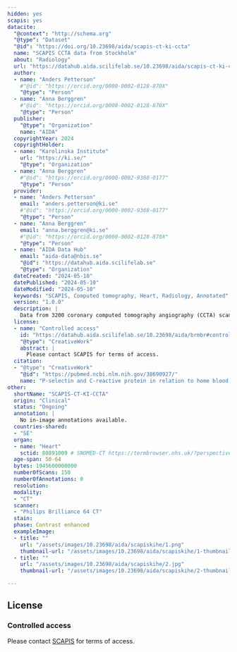 ```yaml
---
hidden: yes
scapis: yes
datacite:
  "@context": "http://schema.org"
  "@type": "Dataset"
  "@id": "https://doi.org/10.23698/aida/scapis-ct-ki-ccta"
  name: "SCAPIS CCTA data from Stockholm"
  about: "Radiology"
  url: "https://datahub.aida.scilifelab.se/10.23698/aida/scapis-ct-ki-ccta"
  author:
  - name: "Anders Petterson"
    #"@id": "https://orcid.org/0000-0002-0128-870X"
    "@type": "Person"
  - name: "Anna Berggren"
    #"@id": "https://orcid.org/0000-0002-0128-870X"
    "@type": "Person"
  publisher:
    "@type": "Organization"
    name: "AIDA"
  copyrightYear: 2024
  copyrightHolder:
  - name: "Karolinska Institute"
    url: "https://ki.se/"
    "@type": "Organization"
  - name: "Anna Berggren"
    #"@id": "https://orcid.org/0000-0002-9368-0177"
    "@type": "Person"
  provider:
  - name: "Anders Petterson"
    email: "anders.petterson@ki.se"
    #"@id": "https://orcid.org/0000-0002-9368-0177"
    "@type": "Person"
  - name: "Anna Berggren"
    email: "anna.berggren@ki.se"
    #"@id": "https://orcid.org/0000-0002-0128-870X"
    "@type": "Person"
  - name: "AIDA Data Hub"
    email: "aida-data@nbis.se"
    "@id": "https://datahub.aida.scilifelab.se"
    "@type": "Organization"
  dateCreated: "2024-05-10"
  datePublished: "2024-05-10"
  dateModified: "2024-05-10"
  keywords: "SCAPIS, Computed tomography, Heart, Radiology, Annotated"
  version: "1.0.0"
  description: |
    Data from 3200 coronary computed tomography angiography (CCTA) scans carried out in the SCAPIS study cohort in Stoclholm. SCAPIS has recruited 25000 men and women aged 50 to 64 years with detailed imaging and functional analyses of cardiovascular and pulmonary systems. The data was collected at six university hospitals in Sweden (Uppsala, Umeå, Linköping, Malmö/Lund, Gothenburg and Stockholm). This dataset contains data from Stockholm.   
  license:
  - name: "Controlled access"
    id: "https://datahub.aida.scilifelab.se/10.23698/aida/brmbr#controlled-access"
    "@type": "CreativeWork"
    abstract: |
      Please contact SCAPIS for terms of access.
  citation:
  - "@type": "CreativeWork"
    "@id": "https://pubmed.ncbi.nlm.nih.gov/38690927/"
    name: "P-selectin and C-reactive protein in relation to home blood pressure and coronary calcification: a SCAPIS substudy. Af Geijerstam P., Rådholm K., Jonasson L., et al."
other:
  shortName: "SCAPIS-CT-KI-CCTA"
  origin: "Clinical"
  status: "Ongoing"
  annotation: |
    No in-image annotations available.
  countries-shared:
  - "SE"
  organ:
  - name: "Heart"
    sctid: 80891009 # SNOMED-CT https://termbrowser.nhs.uk/?perspective=full&conceptId1=%s
  age-span: 50-64
  bytes: 1945600000000
  numberOfScans: 150
  numberOfAnnotations: 0
  resolution:
  modality:
  - "CT"
  scanner:
  - "Philips Brilliance 64 CT"
  stain:
  phase: Contrast enhanced
  exampleImage:
  - title: ""
    url: "/assets/images/10.23698/aida/scapiskihe/1.png"
    thumbnail-url: "/assets/images/10.23698/aida/scapiskihe/1-thumbnail.png"
  - title: ""
    url: "/assets/images/10.23698/aida/scapiskihe/2.jpg"
    thumbnail-url: "/assets/images/10.23698/aida/scapiskihe/2-thumbnail.jpg"

---
```

## License
### Controlled access
Please contact [SCAPIS](mailto:example@scapis.se) for terms of access.
